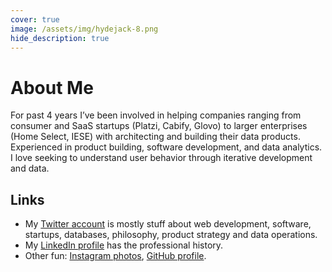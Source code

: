 ```yaml
---
cover: true
image: /assets/img/hydejack-8.png
hide_description: true
---
```


# About Me
For past 4 years I’ve been involved in helping companies ranging from consumer and SaaS startups (Platzi, Cabify, Glovo) to larger enterprises (Home Select, IESE) with architecting and building their data products. Experienced in product building, software development, and data analytics. I love seeking to understand user behavior through iterative development and data. 

## Links
* My <a href= "https://twitter.com/DannyProl">Twitter account</a> is mostly stuff about web development, software, startups, databases, philosophy, product strategy and data operations.
* My <a href="https://www.linkedin.com/in/dannyprol/">LinkedIn profile</a> has the professional history.
* Other fun: <a href="https://www.instagram.com/dannyprol/">Instagram photos</a>, <a href="https://github.com/dprol">GitHub profile</a>.
